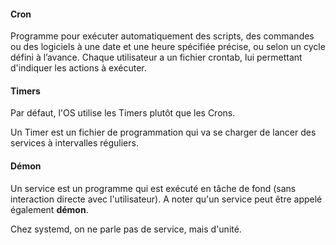 #### Cron
Programme pour exécuter automatiquement des scripts, des commandes ou des logiciels à une date et une heure spécifiée précise, ou selon un cycle défini à l’avance.
Chaque utilisateur a un fichier crontab, lui permettant d'indiquer les actions à exécuter.

#### Timers
Par défaut, l'OS utilise les Timers plutôt que les Crons.

Un Timer est un fichier de programmation qui va se charger de lancer des services à intervalles réguliers.

#### Démon
Un service est un programme qui est exécuté en tâche de fond (sans interaction directe avec l'utilisateur). A noter qu'un service peut être appelé également **démon**.

Chez systemd, on ne parle pas de service, mais d'unité.